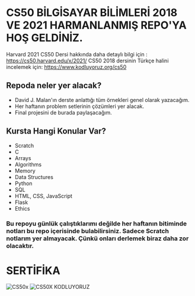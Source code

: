 # CS50 BİLGİSAYAR BİLİMLERİ 2018 VE 2021 HARMANLANMIŞ REPO'YA HOŞ GELDİNİZ.
Harvard 2021 CS50 Dersi hakkında daha detaylı bilgi için : https://cs50.harvard.edu/x/2021/ 
CS50 2018 dersinin Türkçe halini incelemek için: https://www.kodluyoruz.org/cs50
## Repoda neler yer alacak?
* David J. Malan'ın derste anlattığı tüm örnekleri genel olarak yazacağım.
* Her haftanın problem setlerinin çözümleri yer alacak.
* Final projesini de burada paylaşacağım.
## Kursta Hangi Konular Var?
* Scratch
* C
* Arrays
* Algorithms
* Memory
* Data Structures
* Python
* SQL
* HTML, CSS, JavaScript
* Flask 
* Ethics
### Bu repoyu günlük çalıştıklarımı değilde her haftanın bitiminde notları bu repo içerisinde bulabilirsiniz. Sadece Scratch notlarım yer almayacak. Çünkü onları derlemek biraz daha zor olacaktır.

# SERTİFİKA
![CS50x](https://user-images.githubusercontent.com/75336900/129449742-1795707f-c5d2-4297-907d-7a47d837a7d8.png)
![CS50X KODLUYORUZ](https://user-images.githubusercontent.com/75336900/129449791-0ba15fd8-ef4e-487d-8c27-3fa06dcc4452.png)

